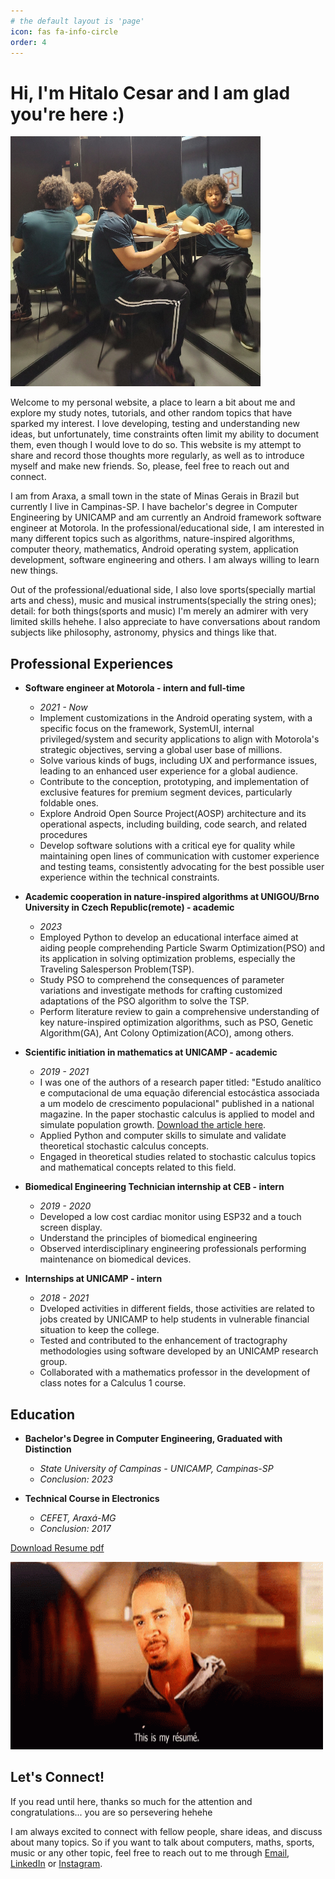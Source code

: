 ```yaml
---
# the default layout is 'page'
icon: fas fa-info-circle
order: 4
---
```


# Hi, I'm Hitalo Cesar and I am glad you're here :)

<img src="../assets/images/about_photo.png" alt="about_photo" height="400" width="400" />

Welcome to my personal website, a place to learn a bit about me and explore my study notes, tutorials, and other random topics that have sparked my interest. I love developing, testing and understanding new ideas, but unfortunately, time constraints often limit my ability to document them, even though I would love to do so. This website is my attempt to share and record those thoughts more regularly, as well as to introduce myself and make new friends. So, please, feel free to reach out and connect.

I am from Araxa, a small town in the state of Minas Gerais in Brazil but currently I live in Campinas-SP. I have bachelor's degree in Computer Engineering by UNICAMP and am currently an Android framework software engineer at Motorola. In the professional/educational side, I am interested in many different topics such as algorithms, nature-inspired algorithms, computer theory, mathematics, Android operating system, application development, software engineering and others. I am always willing to learn new things.

Out of the professional/eduational side, I also love sports(specially martial arts and chess), music and musical instruments(specially the string ones); detail: for both things(sports and music) I'm merely an admirer with very limited skills hehehe. I also appreciate to have conversations about random subjects like philosophy, astronomy, physics and things like that.

## Professional Experiences

- **Software engineer at Motorola - intern and full-time**
  - *2021 - Now*
  - Implement customizations in the Android operating system, with a specific focus on the framework, SystemUI, internal privileged/system and security applications to align with Motorola's strategic objectives, serving a global user base of millions.
  -  Solve various kinds of bugs, including UX and performance issues, leading to an enhanced user experience for a global audience.
  -  Contribute to the conception, prototyping, and implementation of exclusive features for premium segment devices, particularly foldable ones.
  -  Explore Android Open Source Project(AOSP) architecture and its operational aspects, including building, code search, and related procedures
  -  Develop software solutions with a critical eye for quality while maintaining open lines of communication with customer experience and testing teams, consistently advocating for the best possible user experience within the technical constraints.

- **Academic cooperation in nature-inspired algorithms at UNIGOU/Brno University in Czech Republic(remote) - academic**
  - *2023*
  - Employed Python to develop an educational interface aimed at aiding people comprehending Particle Swarm Optimization(PSO) and its application in solving optimization problems, especially the Traveling Salesperson Problem(TSP).
  - Study PSO to comprehend the consequences of parameter variations and investigate methods for crafting customized adaptations of the PSO algorithm to solve the TSP.
  - Perform literature review to gain a comprehensive understanding of key nature-inspired optimization algorithms, such as PSO, Genetic Algorithm(GA), Ant Colony Optimization(ACO), among others.

- **Scientific initiation in mathematics at UNICAMP - academic**
  - *2019 - 2021*
  -  I was one of the authors of a research paper titled:  "Estudo analítico e computacional de uma equação diferencial estocástica associada a um modelo de crescimento populacional" published in a national magazine. In the paper stochastic calculus is applied to model and simulate population growth. [Download the article here](../assets/pdfs/crescimento_populacional_estocastico.pdf).
  - Applied Python and computer skills to simulate and validate theoretical stochastic calculus concepts.
  - Engaged in theoretical studies related to stochastic calculus topics and mathematical concepts related to this field.

- **Biomedical Engineering Technician internship at CEB - intern**
  - *2019 - 2020*
  - Developed a low cost cardiac monitor using ESP32 and a touch screen display.
  - Understand the principles of biomedical engineering
  - Observed interdisciplinary engineering professionals performing maintenance on biomedical devices.

- **Internships at UNICAMP - intern**
  - *2018 - 2021*
  - Dveloped activities in different fields, those activities are related to jobs created by UNICAMP to help students in vulnerable financial situation to keep the college.
  - Tested and contributed to the enhancement of tractography methodologies using software developed by an UNICAMP research group.
  - Collaborated with a mathematics professor in the development of class notes for a Calculus 1 course.

## Education

- **Bachelor's Degree in Computer Engineering, Graduated with Distinction**
  - *State University of Campinas - UNICAMP, Campinas-SP*
  - *Conclusion: 2023*

- **Technical Course in Electronics**
  - *CEFET, Araxá-MG*
  - *Conclusion: 2017*

[Download Resume pdf](../assets/pdfs/Resume.pdf)

<img src="../assets/gifs/this_is_my_resume.gif" alt="resume_gif" height="300" width="500" />

## Let's Connect!

If you read until here, thanks so much for the attention and congratulations... you are so persevering hehehe

I am always excited to connect with fellow people, share ideas, and discuss about many topics. So if you want to talk about computers, maths, sports, music or any other topic, feel free to reach out to me through [Email](mailto:hitalo.c.a@gmail.com), [LinkedIn](https://www.linkedin.com/in/hitalo-cesar/) or [Instagram](https://www.instagram.com/hitalocesar7/).